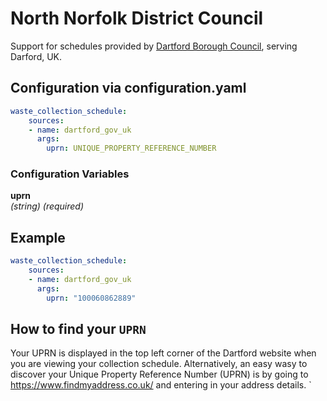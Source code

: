 # North Norfolk District Council

Support for schedules provided by [Dartford Borough Council](https://www.dartford.gov.uk/waste-recycling/collection-day), serving Darford, UK.

## Configuration via configuration.yaml

```yaml
waste_collection_schedule:
    sources:
    - name: dartford_gov_uk
      args:
        uprn: UNIQUE_PROPERTY_REFERENCE_NUMBER
```

### Configuration Variables
**uprn**  
*(string) (required)*

## Example

```yaml
waste_collection_schedule:
    sources:
    - name: dartford_gov_uk
      args:
        uprn: "100060862889"
```

## How to find your `UPRN`

Your UPRN is displayed in the top left corner of the Dartford website when you are viewing your collection schedule.
Alternatively, an easy wasy to discover your Unique Property Reference Number (UPRN) is by going to <https://www.findmyaddress.co.uk/> and entering in your address details.
`

